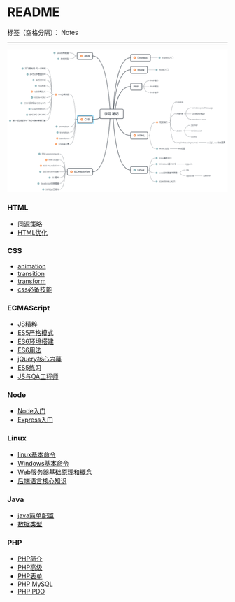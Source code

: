 ﻿# README

标签（空格分隔）： Notes

---
![思维导图](https://raw.githubusercontent.com/rel-start/Notes/picture/picture/notes.png)

### HTML
- [同源策略](https://github.com/rel-start/Notes/blob/master/HTML/Homologous%20Policy(continue...).md)
- [HTML优化](https://github.com/rel-start/Notes/blob/master/HTML/html%20optimization.md)

### CSS
- [animation](https://github.com/rel-start/Notes/blob/master/CSS/animation.md)
- [transition](https://github.com/rel-start/Notes/blob/master/CSS/transition.md)
- [transform](https://github.com/rel-start/Notes/blob/master/CSS/transform.md)
- [css必备技能](https://github.com/rel-start/Notes/blob/master/CSS/Essential%20skills.md)

### ECMAScript
- [JS精粹](https://github.com/rel-start/Notes/blob/master/ECMAScript/Js%20essence.md)
- [ES5严格模式](https://github.com/rel-start/Notes/blob/master/ECMAScript/ES5%20strict%20model.md)
- [ES6环境搭建](https://github.com/rel-start/Notes/blob/master/ECMAScript/ES6%20Environment.md)
- [ES6用法](https://github.com/rel-start/Notes/blob/master/ECMAScript/ES6%20usage.md)
- [jQuery核心内幕](https://github.com/rel-start/Notes/blob/master/ECMAScript/jQuery-CODE.md)
- [ES5练习](https://github.com/rel-start/Notes/blob/master/ECMAScript/ES5%20practice.md)
- [JS与QA工程师](https://github.com/rel-start/Notes/blob/master/ECMAScript/JS%20and%20QA%20Engineer.md)

### Node
- [Node入门](https://github.com/rel-start/Notes/blob/master/Node/Introduction%20to%20Node.md)
- [Express入门](https://github.com/rel-start/Notes/blob/master/Node/Introduction%20to%20Express.md)

### Linux
- [linux基本命令](https://github.com/rel-start/Notes/blob/master/Linux/Linux%20command.md)
- [Windows基本命令](https://github.com/rel-start/Notes/blob/master/Linux/Windows%20command.md)
- [Web服务器基础原理和概念](https://github.com/rel-start/Notes/blob/master/Linux/Web%20server.md)
- [后端语言核心知识](https://github.com/rel-start/Notes/blob/master/Linux/Backend%20language.md)

### Java
- [java简单配置](https://github.com/rel-start/Notes/blob/master/Java/Java%20config.md)
- [数据类型](https://github.com/rel-start/Notes/blob/master/Java/Java%20data%20type.md)

### PHP
- [PHP简介](https://github.com/rel-start/Notes/blob/master/PHP/Introduction%20to%20PHP.md)
- [PHP高级](https://github.com/rel-start/Notes/blob/master/PHP/PHP%20advanced.md)
- [PHP表单](https://github.com/rel-start/Notes/blob/master/PHP/PHP%20form.md)
- [PHP MySQL](https://github.com/rel-start/Notes/blob/master/PHP/PHP-MySQL.md)
- [PHP PDO](https://github.com/rel-start/Notes/blob/master/PHP/PHP%20PDO.md)



